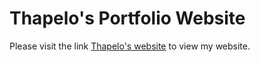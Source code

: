 # Thapelo's Portfolio Website

Please visit the link [Thapelo's website](www.ThapeloMarakalla.github.io\index.html "Thapelo's website") to view my website.

